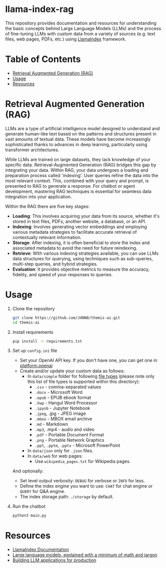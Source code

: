 # llama-index-rag

This repository provides documentation and resources for understanding the basic concepts behind Large Language Models (LLMs) and the process of fine-tuning LLMs with custom data from a variety of sources (e.g. text files, web pages, PDFs, etc.) using [LlamaIndex](https://www.llamaindex.ai/) framework.

# Table of Contents

- [Retrieval Augmented Generation (RAG)](#retrieval-augmented-generation-rag)
- [Usage](#usage)
- [Resources](#resources)

# Retrieval Augmented Generation (RAG)

LLMs are a type of artificial intelligence model designed to understand and generate human-like text based on the patterns and structures present in vast amounts of textual data. These models have become increasingly sophisticated thanks to advances in deep learning, particularly using transformer architectures.

While LLMs are trained on large datasets, they lack knowledge of your specific data. Retrieval-Augmented Generation (RAG) bridges this gap by integrating your data. Within RAG, your data undergoes a loading and preparation process called 'indexing'. User queries refine the data into the most relevant context. This, combined with your query and prompt, is presented to RAG to generate a response. For chatbot or agent development, mastering RAG techniques is essential for seamless data integration into your application.

Within the RAG there are five key stages:
- **Loading**: This involves acquiring your data from its source, whether it's stored in text files, PDFs, another website, a database, or an API.
- **Indexing**: Involves generating vector embeddings and employing various metadata strategies to facilitate accurate retrieval of contextually relevant information.
- **Storage**: After indexing, it is often beneficial to store the index and associated metadata to avoid the need for future reindexing.
- **Retrieve**: With various indexing strategies available, you can use LLMs data structures for querying, using techniques such as sub-queries, multi-step queries, and hybrid strategies.
- **Evaluation**: It provides objective metrics to measure the accuracy, fidelity, and speed of your responses to queries.

# Usage

1. Clone the repository

    ```bash
    git clone https://github.com/J4NN0/themis-ai.git
    cd themis-ai
    ```

2. Install requirements

    ```bash
    pip install -r requirements.txt
    ```

3. Set up `config.ini` file
   - Set your OpenAI API key. If you don't have one, you can get one in [platform.openai](https://platform.openai.com/api-keys)
   - Create and/or update your custom data as follows:
     - In `data/simple` folder for following [file types](https://docs.llamaindex.ai/en/stable/module_guides/loading/simpledirectoryreader.html#supported-file-types) (please note only this list of file types is supported within this directory):
       - `.csv` - comma-separated values 
       - `.docx` - Microsoft Word 
       - `.epub` - EPUB ebook format 
       - `.hwp` - Hangul Word Processor 
       - `.ipynb` - Jupyter Notebook 
       - `.jpeg`, .jpg - JPEG image 
       - `.mbox` - MBOX email archive 
       - `.md` - Markdown 
       - `.mp3`, .mp4 - audio and video 
       - `.pdf` - Portable Document Format 
       - `.png` - Portable Network Graphics 
       - `.ppt`, `.pptm`, `.pptx` - Microsoft PowerPoint
     - In `data/json` only for `.json` files. 
     - In `data/web` for web pages:
       - Use `wikipedia_pages.txt` for Wikipedia pages.

   And optionally:
      - Set level output verbosity: `DEBUG` for verbose or `INFO` for less.
      - Define the index engine you want to use: `CHAT` for chat engine or `QUERY` for Q&A engine.
      - The index storage path: `./storage` by default.

4. Run the chatbot

    ```bash
    python3 main.py
    ```

# Resources

- [LlamaIndex Documentation](https://docs.llamaindex.ai/en/stable/index.html#)
- [Large language models, explained with a minimum of math and jargon](https://seantrott.substack.com/p/large-language-models-explained)
- [Building LLM applications for production](https://huyenchip.com/2023/04/11/llm-engineering.html)
